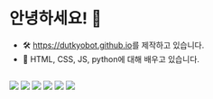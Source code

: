 # 안녕하세요! 👋

- 🛠 <a href="https://dutkyobot.github.io/">https://dutkyobot.github.io</a>를 제작하고 있습니다.
- 🌱 HTML, CSS, JS, python에 대해 배우고 있습니다.

## 

<img src="https://img.shields.io/badge/Chatgpt-D9D9D9?style=flat-square&logo=OpenAI&logoColor=333333"/> <img src="https://img.shields.io/badge/Gemini-FDEB71~F8D800?style=flat-square&logo=GoogleGemini&logoColor=333333"/> <img src="https://img.shields.io/badge/HTML-E34F26?style=flat-square&logo=HTML5&logoColor=white"/> <img src="https://img.shields.io/badge/CSS-1572B6?style=flat-square&logo=CSS3&logoColor=white"/> <img src="https://img.shields.io/badge/JS-F7DF1E?style=flat-square&logo=JSS&logoColor=333333"/> <img src="https://img.shields.io/badge/Python-ffdf76?style=flat-square&logo=Python&logoColor=333333"/>

<!-- <img src="https://img.shields.io/badge/기술명-색상코드?style=flat-square&logo=로고&logoColor=색상"/> -->
